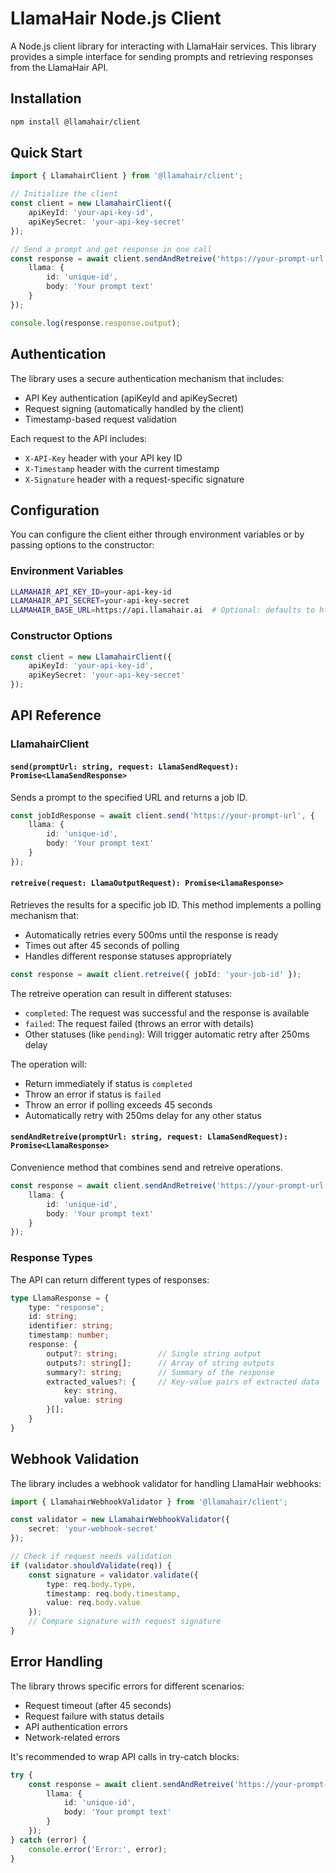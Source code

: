 # LlamaHair Node.js Client

A Node.js client library for interacting with LlamaHair services. This library provides a simple interface for sending prompts and retrieving responses from the LlamaHair API.

## Installation

```bash
npm install @llamahair/client
```

## Quick Start

```typescript
import { LlamahairClient } from '@llamahair/client';

// Initialize the client
const client = new LlamahairClient({
    apiKeyId: 'your-api-key-id',
    apiKeySecret: 'your-api-key-secret'
});

// Send a prompt and get response in one call
const response = await client.sendAndRetreive('https://your-prompt-url', {
    llama: {
        id: 'unique-id',
        body: 'Your prompt text'
    }
});

console.log(response.response.output);
```

## Authentication

The library uses a secure authentication mechanism that includes:
- API Key authentication (apiKeyId and apiKeySecret)
- Request signing (automatically handled by the client)
- Timestamp-based request validation

Each request to the API includes:
- `X-API-Key` header with your API key ID
- `X-Timestamp` header with the current timestamp
- `X-Signature` header with a request-specific signature

## Configuration

You can configure the client either through environment variables or by passing options to the constructor:

### Environment Variables
```bash
LLAMAHAIR_API_KEY_ID=your-api-key-id
LLAMAHAIR_API_SECRET=your-api-key-secret
LLAMAHAIR_BASE_URL=https://api.llamahair.ai  # Optional: defaults to https://api.llamahair.ai
```

### Constructor Options
```typescript
const client = new LlamahairClient({
    apiKeyId: 'your-api-key-id',
    apiKeySecret: 'your-api-key-secret'
});
```

## API Reference

### LlamahairClient

#### `send(promptUrl: string, request: LlamaSendRequest): Promise<LlamaSendResponse>`
Sends a prompt to the specified URL and returns a job ID.

```typescript
const jobIdResponse = await client.send('https://your-prompt-url', {
    llama: {
        id: 'unique-id',
        body: 'Your prompt text'
    }
});
```

#### `retreive(request: LlamaOutputRequest): Promise<LlamaResponse>`
Retrieves the results for a specific job ID. This method implements a polling mechanism that:
- Automatically retries every 500ms until the response is ready
- Times out after 45 seconds of polling
- Handles different response statuses appropriately

```typescript
const response = await client.retreive({ jobId: 'your-job-id' });
```

The retreive operation can result in different statuses:
- `completed`: The request was successful and the response is available
- `failed`: The request failed (throws an error with details)
- Other statuses (like `pending`): Will trigger automatic retry after 250ms delay

The operation will:
- Return immediately if status is `completed`
- Throw an error if status is `failed`
- Throw an error if polling exceeds 45 seconds
- Automatically retry with 250ms delay for any other status

#### `sendAndRetreive(promptUrl: string, request: LlamaSendRequest): Promise<LlamaResponse>`
Convenience method that combines send and retreive operations.

```typescript
const response = await client.sendAndRetreive('https://your-prompt-url', {
    llama: {
        id: 'unique-id',
        body: 'Your prompt text'
    }
});
```

### Response Types

The API can return different types of responses:

```typescript
type LlamaResponse = {
    type: "response";
    id: string;
    identifier: string;
    timestamp: number;
    response: {
        output?: string;         // Single string output
        outputs?: string[];      // Array of string outputs
        summary?: string;        // Summary of the response
        extracted_values?: {     // Key-value pairs of extracted data
            key: string,
            value: string
        }[];
    }
}
```

## Webhook Validation

The library includes a webhook validator for handling LlamaHair webhooks:

```typescript
import { LlamahairWebhookValidator } from '@llamahair/client';

const validator = new LlamahairWebhookValidator({
    secret: 'your-webhook-secret'
});

// Check if request needs validation
if (validator.shouldValidate(req)) {
    const signature = validator.validate({
        type: req.body.type,
        timestamp: req.body.timestamp,
        value: req.body.value
    });
    // Compare signature with request signature
}
```

## Error Handling

The library throws specific errors for different scenarios:
- Request timeout (after 45 seconds)
- Request failure with status details
- API authentication errors
- Network-related errors

It's recommended to wrap API calls in try-catch blocks:

```typescript
try {
    const response = await client.sendAndRetreive('https://your-prompt-url', {
        llama: {
            id: 'unique-id',
            body: 'Your prompt text'
        }
    });
} catch (error) {
    console.error('Error:', error);
}
```
